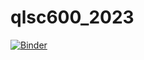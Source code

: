 # qlsc600_2023

[![Binder](https://mybinder.org/badge_logo.svg)](https://mybinder.org/v2/gh/bsureshkrishna/qlsc600_2023/HEAD?labpath=lec1_linearsystems.ipynb)
